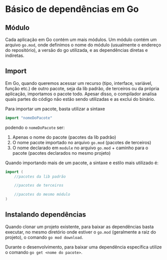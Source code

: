 # Básico de dependências em Go

## Módulo

Cada aplicação em Go contém um mais módulos. Um módulo contém um arquivo `go.mod`, onde definimos o nome do módulo (usualmente o endereço do repositório), a versão do go utilizada, e as dependências diretas e indiretas.

## Import

Em Go, quando queremos acessar um recurso (tipo, interface, variável, função etc.) de outro pacote, seja da lib padrão, de terceiros ou da própria aplicação, importamos o pacote todo. Apesar disso, o compilador analisa quais partes do código não estão sendo utilizadas e as exclui do binário.

Para importar um pacote, basta utilizar a sintaxe

```go
import "nomeDoPacote"
```

podendo o `nomeDoPacote` ser:

1. Apenas o nome do pacote (pacotes da lib padrão)
2. O nome pacote importado no arquivo `go.mod` (pacotes de terceiros)
3. O nome declarado em `module` no arquivo `go.mod` + caminho para o pacote (pacotes declarados no mesmo projeto)

Quando importando mais de um pacote, a sintaxe e estilo mais utilizado é:

```go
import (
    //pacotes da lib padrão

    //pacotes de terceiros

    //pacotes do mesmo módulo
)
```

## Instalando dependências

Quando clonar um projeto existente, para baixar as dependências basta executar, no mesmo diretório onde estiver o `go.mod` (geralmente a raiz do projeto), o comando `go mod download`.

Durante o desenvolvimento, para baixar uma dependência específica utilize o comando `go get <nome do pacote>`.
